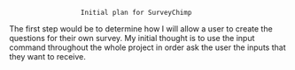                       Initial plan for SurveyChimp

The first step would be to determine how I will allow a user to create the
questions for their own survey. My initial thought is to use the input command
throughout the whole project in order ask the user the inputs that they want to
receive. 
